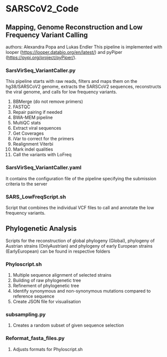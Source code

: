 # SARSCoV2_Code
## Mapping, Genome Reconstruction and Low Frequency Variant Calling
authors: Alexandra Popa and Lukas Endler
This pipeline is implemented with looper (https://looper.databio.org/en/latest/) and pyPiper (https://pypi.org/project/pyPiper/). 
### SarsVirSeq_VariantCaller.py
This pipeline starts with raw reads, filters and maps them on the hg38/SARSCoV2 genome, extracts the SARSCoV2 sequences, reconstructs the viral genome, and calls for low frequency variants.

<ol>
<li>BBMerge (do not remove primers)</li>  
<li>FASTQC</li>  
<li>Repair pairing if needed</li> 
<li>BWA-MEM pipeline</li> 
<li>MultiQC stats</li> 
<li>Extract viral sequences</li> 
<li>Get Coverages</li> 
<li>iVar to correct for the primers</li> 
<li>Realignment Viterbi</li> 
<li>Mark indel qualities</li> 
<li>Call the variants with LoFreq</li> 
</ol>

### SarsVirSeq_VariantCaller.yaml
It contains the configuration file of the pipeline specifying the submission criteria to the server

### SARS_LowFreqScript.sh
Script that combines the individual VCF files to call and annotate the low frequency variants.

## Phylogenetic Analysis
Scripts for the reconstruction of global phylogeny (Global), phylogeny of Austrian strains (OnlyAustrian) and phylogeny of early European strains (EarlyEuropean) can be found in respective folders

### Phyloscript.sh
<ol>
<li>Multiple sequence alignment of selected strains</li> 
<li>Building of raw phylogenetic tree</li> 
<li>Refinement of phylogenetic tree</li> 
<li>Identify synonymous and non-synonymous mutations compared to reference sequence</li> 
<li>Create JSON file for visualisation</li> 
</ol>

### subsampling.py
<ol>
<li>Creates a random subset of given sequence selection</li> 
</ol>

### Reformat_fasta_files.py
<ol>
<li>Adjusts formats for Phyloscript.sh</li> 
</ol>
